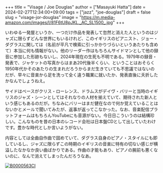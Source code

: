 +++
title = "Visage / Joe Douglas"
author = ["Masayuki Hatta"]
date = 2024-02-27T12:34:00+09:00
tags = ["jazz", "joe-douglas"]
draft = false
slug = "visage-jor-douglas"
image = "https://m.media-amazon.com/images/I/81F6tU8pJKL._AC_SL1500_.jpg"
+++

いわゆる一発屋というか、一つだけ作品を発表して忽然と消えた人というのはジャズに限らずどんな世界にもいるけれど、このイギリスのピアニスト、ジョー・ダグラスに関しては（名前が平凡で検索に引っかかりづらいというあたりも含めて）本当に何も情報がない。他のリーダー作はもちろんサイドマンとして他の録音に参加した形跡もないし、2024年現在の生死も不明である。1979年の録音・発表で、ジャケットの写真からはまあ20代後半くらい、ということはおそらく1950年代かそのあたりの生まれだろうからまだ生きていても不思議ではないのだが、早々に音楽から足を洗って全く違う職業に就いたか、発表直後に夭折したかなんでしょうねえ。

サイドはベースがクリス・ローレンス、ドラムスがデイヴ・バリーと当時のイギリスのジャズ・シーンとしてはそれなりの人材を揃えていて、期待された新人という感じもあるのだが。ちなみにバリーはまだ健在なので何か覚えていることはないかとメールで聞いてみたが、返事が返ってこなかった。なお、音楽配信プラットフォームはもちろんYouTubeにも音源がない。今日日こういうのは結構珍しい。こんなものを昔の日本のレコード会社は日本盤CDとして出していたわけです。豊かな時代としか言いようがない。

内容としては全曲自作曲で固めていて、ダグラス自身のピアノ・スタイルにも即しているし、ジャズに限らずこの時期のイギリスの音楽に特有の切ない感じが横溢したなかなか良い曲ばかりである。作曲の才能もあり、ピアノの腕前も悪くないのに、なんで消えてしまったんだろうなあ。

<a href="https://www.amazon.co.jp/dp/B0000563CI/?tag=myhumangetsme-22" target="_blank"><img src="https://m.media-amazon.com/images/I/41m1eZmW0iL._SL500_.jpg" alt="B0000563CI" border="0" /></a>
